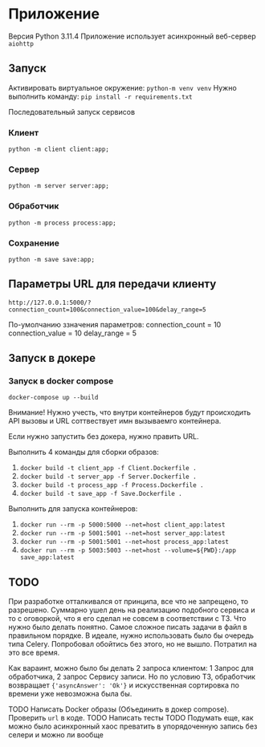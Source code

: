# Приложение
Версия Python 3.11.4
Приложение использует асинхронный веб-сервер `aiohttp`

## Запуск
Активировать виртуальное окружение: `python-m venv venv`
Нужно выполнить команду: `pip install -r requirements.txt`

Последовательный запуск сервисов

### Клиент
`python -m client client:app;`

### Сервер
`python -m server server:app;`

### Обработчик
`python -m process process:app;`

### Сохранение
`python -m save save:app;`


## Параметры URL для передачи клиенту
`http://127.0.0.1:5000/?connection_count=100&connection_value=100&delay_range=5`

По-умолчанию ззначения параметров:
connection_count = 10
connection_value =  10
delay_range = 5



## Запуск в докере
### Запуск в docker compose

`docker-compose up --build`

Внимание! Нужно учесть, что внутри контейнеров будут происходить API вызовы и URL соттвествует имн вызываемго контейнера.

Если нужно запустить без докера, нужно править URL.


Выполнить 4 команды для сборки образов:

1. `docker build -t client_app -f Client.Dockerfile .`
2. `docker build -t server_app -f Server.Dockerfile .`
3. `docker build -t process_app -f Process.Dockerfile .`
4. `docker build -t save_app -f Save.Dockerfile .`

Выполнить для запуска контейнеров:

1. `docker run --rm -p 5000:5000 --net=host client_app:latest`
2. `docker run --rm -p 5001:5001 --net=host server_app:latest`
3. `docker run --rm -p 5001:5001 --net=host process_app:latest`
4. `docker run --rm -p 5003:5003 --net=host --volume=${PWD}:/app  save_app:latest`




## TODO
При разработке отталкивался от принципа, все что не запрещено, то разрешено.
Суммарно ушел день на реализацию подобного сервиса и то с оговоркой, что я его сделал не совсем в соответствии с ТЗ.
Что нужно было делать понятно. Самое сложное писать задачи в файл в правильном порядке. В идеале, нужно использовать было бы очередь типа Celery.
Попробовал обойтись без этого, но не вышло. Потратил на это все время.

Как вараинт, можно было бы делать 2 запроса клиентом: 1 Запрос для обработчика, 2 запрос Сервису записи. Но по условию ТЗ, обработчик возвращает `{'asyncAnswer': 'Ok'}` и искусственная сортировка по времени уже невозможна была бы.

TODO Написать Docker образы (Объединить в докер compose). Проверить `url` в коде.
TODO Написать тесты
TODO Подумать еще, как можно было асинхронный хаос преватить в упорядоченную запись без селери и можно ли вообще
